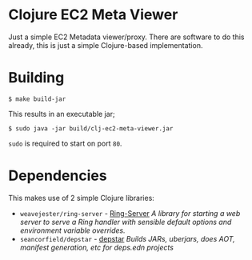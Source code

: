 # Clojure EC2 Meta Viewer

Just a simple EC2 Metadata viewer/proxy. There are software to do this already, this is just a simple Clojure-based implementation.

# Building

```$ make build-jar```

This results in an executable jar;

```$ sudo java -jar build/clj-ec2-meta-viewer.jar```

`sudo` is required to start on port `80`.

# Dependencies

This makes use of 2 simple Clojure libraries:

- `weavejester/ring-server` - [Ring-Server](https://github.com/weavejester/ring-server) _A library for starting a web server to serve a Ring handler with sensible default options and environment variable overrides._
- `seancorfield/depstar` - [depstar](https://github.com/seancorfield/depstar) _Builds JARs, uberjars, does AOT, manifest generation, etc for deps.edn projects_
